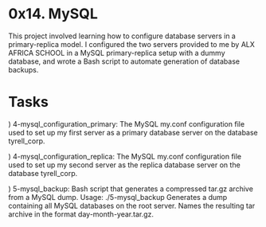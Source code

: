 # 0x14. MySQL

This project involved learning how to configure database servers in a primary-replica model. I configured the two servers provided to me by ALX AFRICA SCHOOL in a MySQL primary-replica setup with a dummy database, and wrote a Bash script to automate generation of database backups.

# Tasks



)    4-mysql_configuration_primary: The MySQL my.conf configuration file used to set up my first server as a primary database server on the database tyrell_corp.

)    4-mysql_configuration_replica: The MySQL my.conf configuration file used to set up my second server as the replica database server on the database tyrell_corp.

)    5-mysql_backup: Bash script that generates a compressed tar.gz archive from a MySQL dump.
        Usage: ./5-mysql_backup <MySQL root password>
        Generates a dump containing all MySQL databases on the root server.
        Names the resulting tar archive in the format day-month-year.tar.gz.

